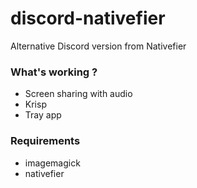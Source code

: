 # discord-nativefier
Alternative Discord version from Nativefier

### What's working ?
- Screen sharing with audio
- Krisp
- Tray app

### Requirements
- imagemagick
- nativefier
